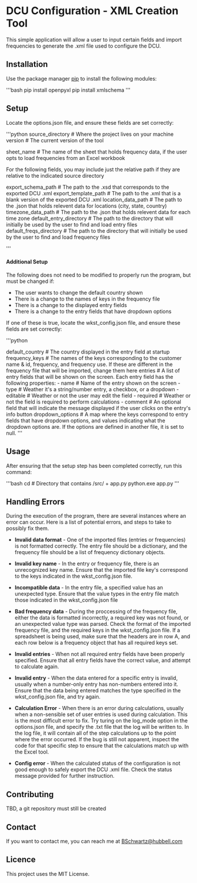 # DCU Configuration - XML Creation Tool

This simple application will allow a user to input certain fields and import frequencies to generate the .xml file used to configure the DCU.

## Installation

Use the package manager [pip](https://pip.pypa.io/en/stable/) to install the following modules:

'''bash
pip install openpyxl
pip install xmlschema
'''

## Setup

Locate the options.json file, and ensure these fields are set correctly:

'''python
source_directory # Where the project lives on your machine
version # The current version of the tool

sheet_name # The name of the sheet that holds frequency data, if the user opts to load frequencies from an Excel workbook

For the following fields, you may include just the relative path if they are relative to the indicated source directory

export_schema_path # The path to the .xsd that corresponds to the exported DCU .xml
export_template_path # The path to the .xml that is a blank version of the exported DCU .xml
location_data_path # The path to the .json that holds relevent data for locations (city, state, country)
timezone_data_path # The path to the .json that holds relevent data for each time zone
default_entry_directory # The path to the directory that will initially be used by the user to find and load entry files
default_freqs_directory # The path to the directory that will initially be used by the user to find and load frequency files

'''

#### Additional Setup 

The following does not need to be modified to properly run the program, but must be changed if:

- The user wants to change the default country shown
- There is a change to the names of keys in the frequency file
- There is a change to the displayed entry fields
- There is a change to the entry fields that have dropdown options

If one of these is true, locate the wkst_config.json file, and ensure these fields are set correctly:

'''python

default_country # The country displayed in the entry field at startup
frequency_keys # The names of the keys corresponding to the customer name & id, frequency, and frequency use. If these are different in the frequency file that will be imported, change them here
entries # A list of entry fields that will be shown on the screen. Each entry field has the following properties:
    - name # Name of the entry shown on the screen
    - type # Weather it's a string/number entry, a checkbox, or a dropdown
    - editable # Weather or not the user may edit the field
    - required # Weather or not the field is required to perform calculations
    - comment # An optional field that will indicate the message displayed if the user clicks on the entry's info button
dropdown_options # A map where the keys correspond to entry fields that have dropdown options, and values indicating what the dropdown options are. If the options are defined in another file, it is set to null.
'''


## Usage

After ensuring that the setup step has been completed correctly, run this command:

'''bash
cd # Directory that contains /src/ + app.py
python.exe app.py
'''

## Handling Errors

During the execution of the program, there are several instances where an error can occur. Here is a list of potential errors, and steps to take to possibly fix them.

- **Invalid data format** - One of the imported files (entries or frequencies) is not formatted correctly. The entry file should be a dictionary, and the frequency file should be a list of frequency dictionary objects.

- **Invalid key name** - In the entry or frequency file, there is an unrecognized key name. Ensure that the imported file key's correspond to the keys indicated in the wkst_config.json file.

- **Incompatible data** - In the entry file, a specified value has an unexpected type. Ensure that the value types in the entry file match those indicated in the wkst_config.json file

- **Bad frequency data** - During the proccessing of the frequency file, either the data is formatted incorrectly, a required key was not found, or an unexpected value type was parsed. Check the format of the imported frequency file, and the required keys in the wkst_config.json file. If a spreadsheet is being used, make sure that the headers are in row A, and each row below is a frequency object that has all required keys set.

- **Invalid entries** - When not all required entry fields have been properly specified. Ensure that all entry fields have the correct value, and attempt to calculate again.

- **Invalid entry** - When the data entered for a specific entry is invalid, usually when a number-only entry has non-numbers entered into it. Ensure that the data being entered matches the type specified in the wkst_config.json file, and try again.

- **Calculation Error** - When there is an error during calculations, usually when a non-sensible set of user entries is used during calculation. This is the most difficult error to fix. Try turing on the log_mode option in the options.json file, and specify the .txt file that the log will be written to. In the log file, it will contain all of the step calculations up to the point where the error occurred. If the bug is still not apparent, inspect the code for that specific step to ensure that the calculations match up with the Excel tool. 

- **Config error** - When the calculated status of the configuration is not good enough to safely export the DCU .xml file. Check the status message provided for further instruction.

## Contributing

TBD, a git repository must still be created

## Contact

If you want to contact me, you can reach me at BSchwartz@hubbell.com

## Licence 

This project uses the MIT License.